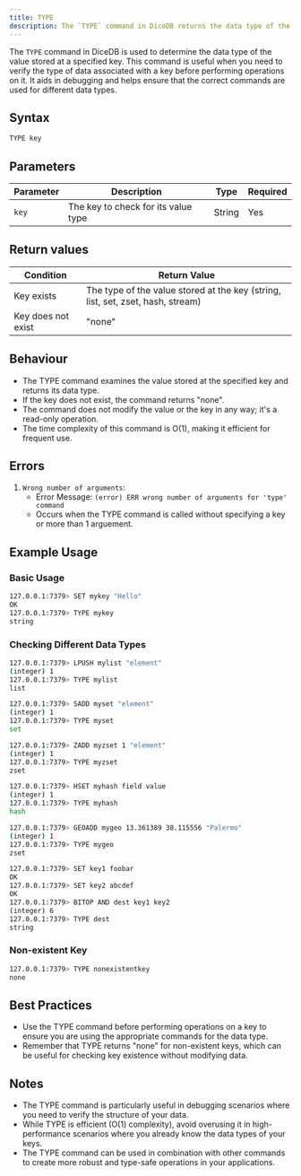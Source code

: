 ```yaml
---
title: TYPE
description: The `TYPE` command in DiceDB returns the data type of the value stored at a given key. It's useful for inspecting the contents of a database and for debugging purposes. This command helps in determining how to interact with a specific key-value pair.
---
```


The `TYPE` command in DiceDB is used to determine the data type of the value stored at a specified key. This command is useful when you need to verify the type of data associated with a key before performing operations on it. It aids in debugging and helps ensure that the correct commands are used for different data types.

## Syntax

```bash
TYPE key
```

## Parameters

| Parameter | Description                         | Type   | Required |
| --------- | ----------------------------------- | ------ | -------- |
| `key`     | The key to check for its value type | String | Yes      |

## Return values

| Condition          | Return Value                                                                    |
| ------------------ | ------------------------------------------------------------------------------- |
| Key exists         | The type of the value stored at the key (string, list, set, zset, hash, stream) |
| Key does not exist | "none"                                                                          |

## Behaviour

- The TYPE command examines the value stored at the specified key and returns its data type.
- If the key does not exist, the command returns "none".
- The command does not modify the value or the key in any way; it's a read-only operation.
- The time complexity of this command is O(1), making it efficient for frequent use.

## Errors

1. `Wrong number of arguments`:
   - Error Message: `(error) ERR wrong number of arguments for 'type' command`
   - Occurs when the TYPE command is called without specifying a key or more than 1 arguement.

## Example Usage

### Basic Usage

```bash
127.0.0.1:7379> SET mykey "Hello"
OK
127.0.0.1:7379> TYPE mykey
string
```

### Checking Different Data Types

```bash
127.0.0.1:7379> LPUSH mylist "element"
(integer) 1
127.0.0.1:7379> TYPE mylist
list

127.0.0.1:7379> SADD myset "element"
(integer) 1
127.0.0.1:7379> TYPE myset
set

127.0.0.1:7379> ZADD myzset 1 "element"
(integer) 1
127.0.0.1:7379> TYPE myzset
zset

127.0.0.1:7379> HSET myhash field value
(integer) 1
127.0.0.1:7379> TYPE myhash
hash

127.0.0.1:7379> GEOADD mygeo 13.361389 38.115556 "Palermo"
(integer) 1
127.0.0.1:7379> TYPE mygeo
zset

127.0.0.1:7379> SET key1 foobar
OK
127.0.0.1:7379> SET key2 abcdef
OK
127.0.0.1:7379> BITOP AND dest key1 key2
(integer) 6
127.0.0.1:7379> TYPE dest
string

```

### Non-existent Key

```bash
127.0.0.1:7379> TYPE nonexistentkey
none
```

## Best Practices

- Use the TYPE command before performing operations on a key to ensure you are using the appropriate commands for the data type.
- Remember that TYPE returns "none" for non-existent keys, which can be useful for checking key existence without modifying data.

## Notes

- The TYPE command is particularly useful in debugging scenarios where you need to verify the structure of your data.
- While TYPE is efficient (O(1) complexity), avoid overusing it in high-performance scenarios where you already know the data types of your keys.
- The TYPE command can be used in combination with other commands to create more robust and type-safe operations in your applications.
